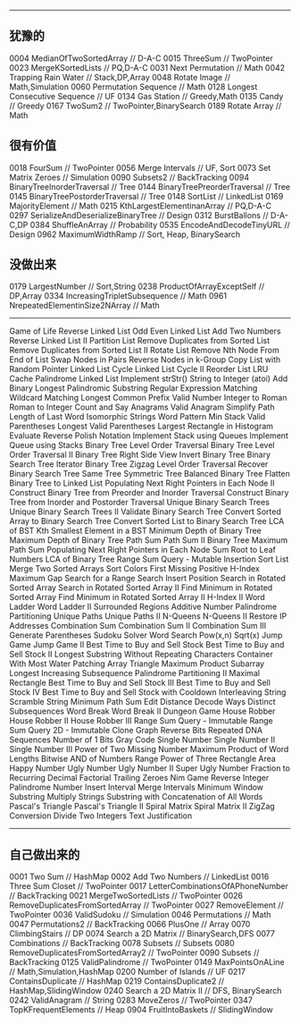 --------

## 犹豫的

0004 MedianOfTwoSortedArray                               // D-A-C
0015 ThreeSum                                             // TwoPointer
0023 MergeKSortedLists                                    // PQ,D-A-C
0031 Next Permutation                                     // Math
0042 Trapping Rain Water                                  // Stack,DP,Array
0048 Rotate Image                                         // Math,Simulation
0060 Permutation Sequence 				                  // Math
0128 Longest Consecutive Sequence                         // UF
0134 Gas Station                                          // Greedy,Math 
0135 Candy                                                // Greedy 
0167 TwoSum2                                              // TwoPointer,BinarySearch
0189 Rotate Array                                         // Math

## 很有价值
0018 FourSum                                              // TwoPointer
0056 Merge Intervals                                      // UF, Sort
0073 Set Matrix Zeroes                                    // Simulation
0090 Subsets2                                             // BackTracking
0094 BinaryTreeInorderTraversal                           // Tree
0144 BinaryTreePreorderTraversal                          // Tree
0145 BinaryTreePostorderTraversal                         // Tree
0148 SortList                                             // LinkedList
0169 MajorityElement                                      // Math
0215 KthLargestElementinanArray                           // PQ,D-A-C
0297 SerializeAndDeserializeBinaryTree                    // Design
0312 BurstBallons                                         // D-A-C,DP
0384 ShuffleAnArray                                       // Probability
0535 EncodeAndDecodeTinyURL                               // Design
0962 MaximumWidthRamp                                     // Sort, Heap, BinarySearch

## 没做出来
0179 LargestNumber                                        // Sort,String
0238 ProductOfArrayExceptSelf                             // DP,Array
0334 IncreasingTripletSubsequence                         // Math
0961 NrepeatedElementinSize2NArray                        // Math

--------

Game of Life
Reverse Linked List
Odd Even Linked List
Add Two Numbers
Reverse Linked List II
Partition List
Remove Duplicates from Sorted List
Remove Duplicates from Sorted List II
Rotate List
Remove Nth Node From End of List
Swap Nodes in Pairs
Reverse Nodes in k-Group
Copy List with Random Pointer
Linked List Cycle
Linked List Cycle II
Reorder List
LRU Cache
Palindrome Linked List
Implement strStr()
String to Integer (atoi)
Add Binary
Longest Palindromic Substring
Regular Expression Matching
Wildcard Matching
Longest Common Prefix
Valid Number
Integer to Roman
Roman to Integer
Count and Say
Anagrams
Valid Anagram
Simplify Path
Length of Last Word
Isomorphic Strings
Word Pattern
Min Stack
Valid Parentheses
Longest Valid Parentheses
Largest Rectangle in Histogram
Evaluate Reverse Polish Notation
Implement Stack using Queues
Implement Queue using Stacks
Binary Tree Level Order Traversal
Binary Tree Level Order Traversal II
Binary Tree Right Side View
Invert Binary Tree
Binary Search Tree Iterator
Binary Tree Zigzag Level Order Traversal
Recover Binary Search Tree
Same Tree
Symmetric Tree
Balanced Binary Tree
Flatten Binary Tree to Linked List
Populating Next Right Pointers in Each Node II
Construct Binary Tree from Preorder and Inorder Traversal
Construct Binary Tree from Inorder and Postorder Traversal
Unique Binary Search Trees
Unique Binary Search Trees II
Validate Binary Search Tree
Convert Sorted Array to Binary Search Tree
Convert Sorted List to Binary Search Tree
LCA of BST
Kth Smallest Element in a BST
Minimum Depth of Binary Tree
Maximum Depth of Binary Tree
Path Sum
Path Sum II
Binary Tree Maximum Path Sum
Populating Next Right Pointers in Each Node
Sum Root to Leaf Numbers
LCA of Binary Tree
Range Sum Query - Mutable
Insertion Sort List
Merge Two Sorted Arrays
Sort Colors
First Missing Positive
H-Index
Maximum Gap
Search for a Range
Search Insert Position
Search in Rotated Sorted Array
Search in Rotated Sorted Array II
Find Minimum in Rotated Sorted Array
Find Minimum in Rotated Sorted Array II
H-Index II
Word Ladder
Word Ladder II
Surrounded Regions
Additive Number
Palindrome Partitioning
Unique Paths
Unique Paths II
N-Queens
N-Queens II
Restore IP Addresses
Combination Sum
Combination Sum II
Combination Sum III
Generate Parentheses
Sudoku Solver
Word Search
Pow(x,n)
Sqrt(x)
Jump Game
Jump Game II
Best Time to Buy and Sell Stock
Best Time to Buy and Sell Stock II
Longest Substring Without Repeating Characters
Container With Most Water
Patching Array
Triangle
Maximum Product Subarray
Longest Increasing Subsequence
Palindrome Partitioning II
Maximal Rectangle
Best Time to Buy and Sell Stock III
Best Time to Buy and Sell Stock IV
Best Time to Buy and Sell Stock with Cooldown
Interleaving String
Scramble String
Minimum Path Sum
Edit Distance
Decode Ways
Distinct Subsequences
Word Break
Word Break II
Dungeon Game
House Robber
House Robber II
House Robber III
Range Sum Query - Immutable
Range Sum Query 2D - Immutable
Clone Graph
Reverse Bits
Repeated DNA Sequences
Number of 1 Bits
Gray Code
Single Number
Single Number II
Single Number III
Power of Two
Missing Number
Maximum Product of Word Lengths
Bitwise AND of Numbers Range
Power of Three
Rectangle Area
Happy Number
Ugly Number
Ugly Number II
Super Ugly Number
Fraction to Recurring Decimal
Factorial Trailing Zeroes
Nim Game
Reverse Integer
Palindrome Number
Insert Interval
Merge Intervals
Minimum Window Substring
Multiply Strings
Substring with Concatenation of All Words
Pascal's Triangle
Pascal's Triangle II
Spiral Matrix
Spiral Matrix II
ZigZag Conversion
Divide Two Integers
Text Justification

---------------

## 自己做出来的

0001 Two Sum                                        // HashMap
0002 Add Two Numbers                                // LinkedList
0016 Three Sum Closet                               // TwoPointer
0017 LetterCombinationsOfAPhoneNumber               // BackTracking
0021 MergeTwoSortedLists                            // TwoPointer
0026 RemoveDuplicatesFromSortedArray                // TwoPointer
0027 RemoveElement                                  // TwoPointer
0036 ValidSudoku                                    // Simulation
0046 Permutations                                   // Math
0047 Permutations2                                  // BackTracking
0066 PlusOne					                    // Array
0070 ClimbingStairs                                 // DP
0074 Search a 2D Matrix                             // BinarySearch,DFS
0077 Combinations                                   // BackTracking
0078 Subsets                                        // Subsets
0080 RemoveDuplicatesFromSortedArray2               // TwoPointer
0090 Subsets                                        // BackTracking
0125 ValidPalindrome                                // TwoPointer
0149 MaxPointsOnALine                               // Math,Simulation,HashMap
0200 Number of Islands                              // UF
0217 ContainsDuplicate                              // HashMap
0219 ContainsDuplicate2                             // HashMap,SlidingWindow
0240 Search a 2D Matrix II                          // DFS, BinarySearch
0242 ValidAnagram                                   // String
0283 MoveZeros                                      // TwoPointer
0347 TopKFrequentElements                           // Heap
0904 FruitIntoBaskets                               // SlidingWindow
